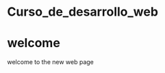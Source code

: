 # Curso_de_desarrollo_web
<!DOCTYPE html>
<html lang="en">
<head>
  <title>new web page</title>
</head>
<body>
  <h1>welcome</h1>
  <p>welcome to the new web page</p>
</body>
</html>